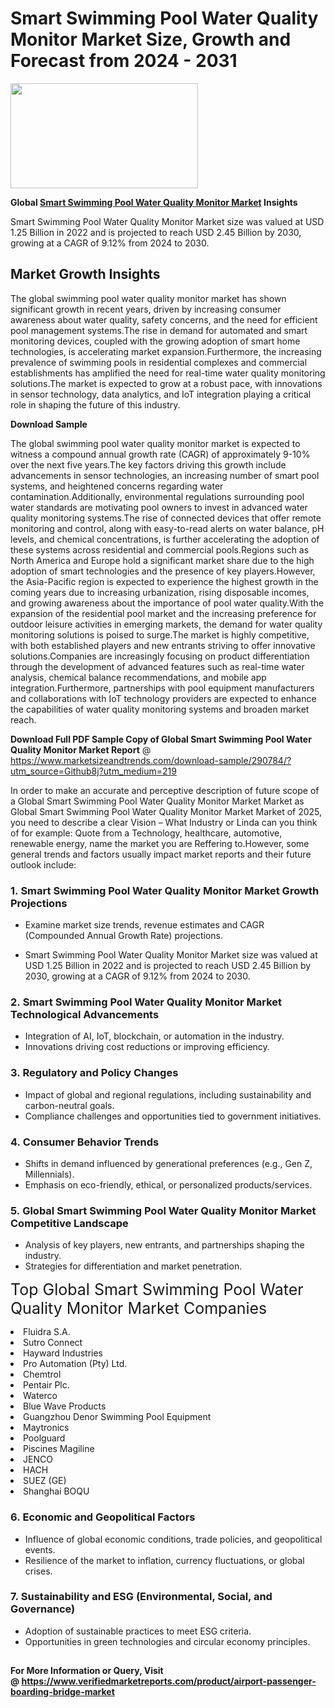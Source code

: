 <H1>Smart Swimming Pool Water Quality Monitor Market Size, Growth and Forecast from 2024 - 2031</H1><img class="aligncenter size-medium wp-image-584254" src="https://thirdeyenews.in/wp-content/uploads/2024/09/Global-Market-Research-300x168.jpeg" alt="" width="300" height="168" /><p><strong>Global&nbsp;<a href="https://www.marketsizeandtrends.com/download-sample/290784/?utm_source=Github8j?utm_medium=219">Smart Swimming Pool Water Quality Monitor Market</a> Insights</strong></p><p>Smart Swimming Pool Water Quality Monitor Market size was valued at USD 1.25 Billion in 2022 and is projected to reach USD 2.45 Billion by 2030, growing at a CAGR of 9.12% from 2024 to 2030.</p><p><h2>Market Growth Insights</h2> <p>The global swimming pool water quality monitor market has shown significant growth in recent years, driven by increasing consumer awareness about water quality, safety concerns, and the need for efficient pool management systems.The rise in demand for automated and smart monitoring devices, coupled with the growing adoption of smart home technologies, is accelerating market expansion.Furthermore, the increasing prevalence of swimming pools in residential complexes and commercial establishments has amplified the need for real-time water quality monitoring solutions.The market is expected to grow at a robust pace, with innovations in sensor technology, data analytics, and IoT integration playing a critical role in shaping the future of this industry.</p> <p><strong>Download Sample</strong></p> <p>The global swimming pool water quality monitor market is expected to witness a compound annual growth rate (CAGR) of approximately 9-10% over the next five years.The key factors driving this growth include advancements in sensor technologies, an increasing number of smart pool systems, and heightened concerns regarding water contamination.Additionally, environmental regulations surrounding pool water standards are motivating pool owners to invest in advanced water quality monitoring systems.The rise of connected devices that offer remote monitoring and control, along with easy-to-read alerts on water balance, pH levels, and chemical concentrations, is further accelerating the adoption of these systems across residential and commercial pools.Regions such as North America and Europe hold a significant market share due to the high adoption of smart technologies and the presence of key players.However, the Asia-Pacific region is expected to experience the highest growth in the coming years due to increasing urbanization, rising disposable incomes, and growing awareness about the importance of pool water quality.With the expansion of the residential pool market and the increasing preference for outdoor leisure activities in emerging markets, the demand for water quality monitoring solutions is poised to surge.The market is highly competitive, with both established players and new entrants striving to offer innovative solutions.Companies are increasingly focusing on product differentiation through the development of advanced features such as real-time water analysis, chemical balance recommendations, and mobile app integration.Furthermore, partnerships with pool equipment manufacturers and collaborations with IoT technology providers are expected to enhance the capabilities of water quality monitoring systems and broaden market reach.<p><span class=""><strong>Download Full PDF Sample Copy of Global Smart Swimming Pool Water Quality Monitor Market Report</strong> @ <a href="https://www.marketsizeandtrends.com/download-sample/290784/?utm_source=Github8j?utm_medium=219" target="_blank">https://www.marketsizeandtrends.com/download-sample/290784/?utm_source=Github8j?utm_medium=219</a></span></p><p>In order to make an accurate and perceptive description of future scope of a Global&nbsp;Smart Swimming Pool Water Quality Monitor Market Market as Global&nbsp;Smart Swimming Pool Water Quality Monitor Market Market of 2025, you need to describe a clear Vision &ndash; What Industry or Linda can you think of for example: Quote from a Technology, healthcare, automotive, renewable energy, name the market you are Reffering to.However, some general trends and factors usually impact market reports and their future outlook include:</p><h3>1.&nbsp;<strong>Smart Swimming Pool Water Quality Monitor Market Growth Projections</strong></h3><ul><li>Examine market size trends, revenue estimates and CAGR (Compounded Annual Growth Rate) projections.</li><li><p>Smart Swimming Pool Water Quality Monitor Market size was valued at USD 1.25 Billion in 2022 and is projected to reach USD 2.45 Billion by 2030, growing at a CAGR of 9.12% from 2024 to 2030.</p></li></ul><h3>2.&nbsp;<strong>Smart Swimming Pool Water Quality Monitor Market Technological Advancements</strong></h3><ul><li>Integration of AI, IoT, blockchain, or automation in the industry.</li><li>Innovations driving cost reductions or improving efficiency.</li></ul><h3>3.&nbsp;<strong>Regulatory and Policy Changes</strong></h3><ul><li>Impact of global and regional regulations, including sustainability and carbon-neutral goals.</li><li>Compliance challenges and opportunities tied to government initiatives.</li></ul><h3>4.&nbsp;<strong>Consumer Behavior Trends</strong></h3><ul><li>Shifts in demand influenced by generational preferences (e.g., Gen Z, Millennials).</li><li>Emphasis on eco-friendly, ethical, or personalized products/services.</li></ul><h3>5.&nbsp;<strong>Global Smart Swimming Pool Water Quality Monitor Market Competitive Landscape</strong></h3><ul><li>Analysis of key players, new entrants, and partnerships shaping the industry.</li><li>Strategies for differentiation and market penetration.</li></ul><p data-pm-slice="1 1 []"><span style="color: inherit; font-family: inherit; font-size: 25px;">Top Global Smart Swimming Pool Water Quality Monitor Market Companies</span></p><div class="" data-test-id=""><p><li>Fluidra S.A.</li><li> Sutro Connect</li><li> Hayward Industries</li><li> Pro Automation (Pty) Ltd.</li><li> Chemtrol</li><li> Pentair Plc.</li><li> Waterco</li><li> Blue Wave Products</li><li> Guangzhou Denor Swimming Pool Equipment</li><li> Maytronics</li><li> Poolguard</li><li> Piscines Magiline</li><li> JENCO</li><li> HACH</li><li> SUEZ (GE)</li><li> Shanghai BOQU</li></p></div><h3>6.&nbsp;<strong>Economic and Geopolitical Factors</strong></h3><ul><li>Influence of global economic conditions, trade policies, and geopolitical events.</li><li>Resilience of the market to inflation, currency fluctuations, or global crises.</li></ul><h3>7.&nbsp;<strong>Sustainability and ESG (Environmental, Social, and Governance)</strong></h3><ul><li>Adoption of sustainable practices to meet ESG criteria.</li><li>Opportunities in green technologies and circular economy principles.</li></ul><h2><strong style="font-size: 14px;">For More Information or Query, Visit @&nbsp;</strong><a style="background-color: #ffffff; font-size: 14px;" href="https://www.marketsizeandtrends.com/report/smart-swimming-pool-water-quality-monitor-market/" target="_blank">https://www.verifiedmarketreports.com/product/airport-passenger-boarding-bridge-market</a></h2>